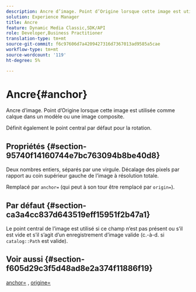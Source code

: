 ```yaml
---
description: Ancre d’image. Point d’Origine lorsque cette image est utilisée comme calque dans un modèle ou une image composite.
solution: Experience Manager
title: Ancre
feature: Dynamic Media Classic,SDK/API
role: Developer,Business Practitioner
translation-type: tm+mt
source-git-commit: f6c97606d7a4209427316d7367013ad9585a5cae
workflow-type: tm+mt
source-wordcount: '119'
ht-degree: 5%

---
```



# Ancre{#anchor}

Ancre d’image. Point d’Origine lorsque cette image est utilisée comme calque dans un modèle ou une image composite.

Définit également le point central par défaut pour la rotation.

## Propriétés {#section-95740f14160744e7bc763094b8be40d8}

Deux nombres entiers, séparés par une virgule. Décalage des pixels par rapport au coin supérieur gauche de l’image à résolution totale.

Remplacé par `anchor=` (qui peut à son tour être remplacé par `origin=`).

## Par défaut {#section-ca3a4cc837d643519eff15951f2b47a1}

Le point central de l’image est utilisé si ce champ n’est pas présent ou s’il est vide et s’il s’agit d’un enregistrement d’image valide (c.-à-d. si `catalog::Path` est valide).

## Voir aussi {#section-f605d29c3f5d48ad8e2a374f11886f19}

[anchor=](/help/aem-is-ir-api/is-api/http-ref/image-serving-api-ref/c-http-protocol-reference/c-command-reference/r-anchor.md) ,  [origine=](/help/aem-is-ir-api/is-api/http-ref/image-serving-api-ref/c-http-protocol-reference/c-command-reference/r-origin.md)
